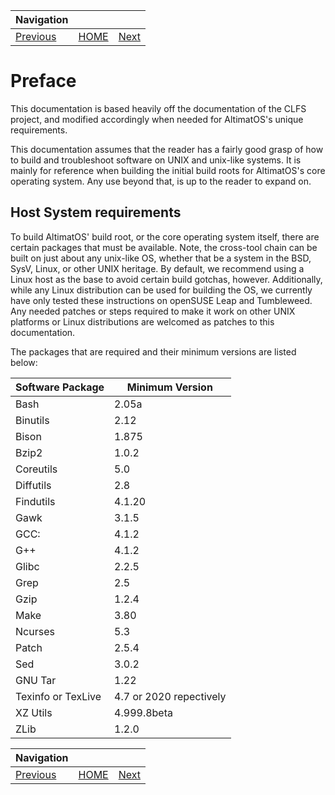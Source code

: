 | Navigation |||
| --- | --- | ---: |
| [Previous](README.md) | [HOME](README.md) | [Next](Introduction.md) |

# Preface

This documentation is based heavily off the documentation of the CLFS project, and modified accordingly when needed for AltimatOS's unique requirements.

This documentation assumes that the reader has a fairly good grasp of how to build and troubleshoot software on UNIX and unix-like systems. It is mainly for reference when building the initial build roots for AltimatOS's core operating system. Any use beyond that, is up to the reader to expand on.

## Host System requirements

To build AltimatOS' build root, or the core operating system itself, there are certain packages that must be available. Note, the cross-tool chain can be built on just about any unix-like OS, whether that be a system in the BSD, SysV, Linux, or other UNIX heritage. By default, we recommend using a Linux host as the base to avoid certain build gotchas, however. Additionally, while any Linux distribution can be used for building the OS, we currently have only tested these instructions on openSUSE Leap and Tumbleweed. Any needed patches or steps required to make it work on other UNIX platforms or Linux distributions are welcomed as patches to this documentation.

The packages that are required and their minimum versions are listed below:

| Software Package | Minimum Version |
| --- | --- |
| Bash | 2.05a |
| Binutils | 2.12 |
| Bison | 1.875 |
| Bzip2 | 1.0.2 |
| Coreutils | 5.0 |
| Diffutils | 2.8 |
| Findutils | 4.1.20 |
| Gawk | 3.1.5 |
| GCC: | 4.1.2 |
| G++ | 4.1.2 |
| Glibc | 2.2.5 |
| Grep | 2.5 |
| Gzip | 1.2.4 |
| Make | 3.80 |
| Ncurses | 5.3 |
| Patch | 2.5.4 |
| Sed | 3.0.2 |
| GNU Tar | 1.22 |
| Texinfo or TexLive | 4.7 or 2020 repectively |
| XZ Utils | 4.999.8beta |
| ZLib | 1.2.0 |

| Navigation |||
| --- | --- | ---: |
| [Previous](README.md) | [HOME](README.md) | [Next](Introduction.md) |
